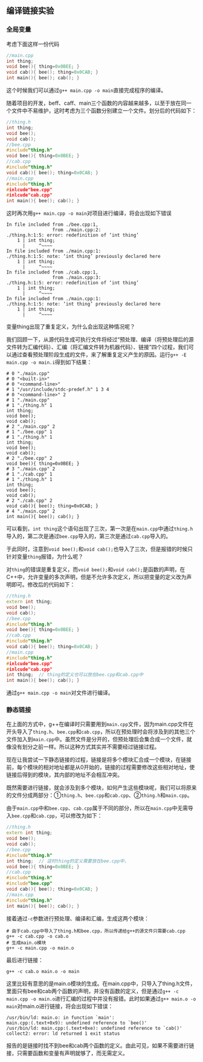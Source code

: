 ## 编译链接实验

### 全局变量

考虑下面这样一份代码

```c++
//main.cpp
int thing;
void bee(){ thing=0x0BEE; }
void cab(){ bee(); thing=0x0CAB; }
int main(){ bee(); cab(); }
```

这个时候我们可以通过`g++ main.cpp -o main`直接完成程序的编译。

随着项目的开发，beff、caff、main三个函数的内容越来越多，以至于放在同一个文件中不易维护，这时考虑为三个函数分别建立一个文件。划分后的代码如下：

```c++
//thing.h
int thing;
void bee();
void cab();
//bee.cpp
#include"thing.h"
void bee(){ thing=0x0BEE; }
//cab.cpp
#include"thing.h"
void cab(){ bee(); thing=0x0CAB; }
//main.cpp
#include"thing.h"
#inlcude"bee.cpp"
#inlcude"cab.cpp"
int main(){ bee(); cab(); }
```

这时再次用`g++ main.cpp -o main`对项目进行编译，将会出现如下错误

```shell
In file included from ./bee.cpp:1,
                 from ./main.cpp:2:
./thing.h:1:5: error: redefinition of ‘int thing’
    1 | int thing;
      |     ^~~~~
In file included from ./main.cpp:1:
./thing.h:1:5: note: ‘int thing’ previously declared here
    1 | int thing;
      |     ^~~~~
In file included from ./cab.cpp:1,
                 from ./main.cpp:3:
./thing.h:1:5: error: redefinition of ‘int thing’
    1 | int thing;
      |     ^~~~~
In file included from ./main.cpp:1:
./thing.h:1:5: note: ‘int thing’ previously declared here
    1 | int thing;
      |     ^~~~~
```

变量thing出现了重复定义，为什么会出现这种情况呢？

我们回顾一下，从源代码生成可执行文件将经过“预处理、编译（将预处理后的源文件转为汇编代码）、汇编（将汇编文件转为机器代码）、链接”四个过程，我们可以通过查看预处理阶段生成的文件，来了解重复定义产生的原因。运行`g++ -E main.cpp -o main.i`得到如下结果：

```shell
# 0 "./main.cpp"
# 0 "<built-in>"
# 0 "<command-line>"
# 1 "/usr/include/stdc-predef.h" 1 3 4
# 0 "<command-line>" 2
# 1 "./main.cpp"
# 1 "./thing.h" 1
int thing;
void bee();
void cab();
# 2 "./main.cpp" 2
# 1 "./bee.cpp" 1
# 1 "./thing.h" 1
int thing;
void bee();
void cab();
# 2 "./bee.cpp" 2
void bee(){ thing=0x0BEE; }
# 3 "./main.cpp" 2
# 1 "./cab.cpp" 1
# 1 "./thing.h" 1
int thing;
void bee();
void cab();
# 2 "./cab.cpp" 2
void cab(){ bee(); thing=0x0CAB; }
# 4 "./main.cpp" 2
int main(){ bee(); cab(); }
```

可以看到，`int thing`这个语句出现了三次，第一次是在`main.cpp`中通过`thing.h`导入的，第二次是通过`bee.cpp`导入的，第三次是通过`cab.cpp`导入的。

于此同时，注意到`void bee();`和`void cab();`也导入了三次，但是报错的时候只针对变量`thing`报错，为什么呢？

对`thing`的错误是重复定义，而`void bee();`和`void cab();`是函数的声明，在C++中，允许变量的多次声明，但是不允许多次定义，所以把变量的定义改为声明即可。修改后的代码如下：

```c++
//thing.h
extern int thing;
void bee();
void cab();
//bee.cpp
#include"thing.h"
void bee(){ thing=0x0BEE; }
//cab.cpp
#include"thing.h"
void cab(){ bee(); thing=0x0CAB; }
//main.cpp
#include"thing.h"
#inlcude"bee.cpp"
#inlcude"cab.cpp"
int thing;	// thing的定义也可以放在bee.cpp和cab.cpp中
int main(){ bee(); cab(); }
```

通过`g++ main.cpp -o main`对文件进行编译。

### 静态链接

在上面的方式中，g++在编译时只需要用到`main.cpp`文件，因为main.cpp文件在开头导入了`thing.h`、`bee.cpp`和`cab.cpp`，所以在预处理时会将涉及到的其他三个文件加入到`main.cpp`中。虽然文件是分开的，但预处理后会集合成一个文件，就像没有划分之前一样。所以这种方式其实并不需要经过链接过程。

现在让我尝试一下静态链接的过程，链接是将多个模块汇合成一个模块，在链接前，每个模块的相对地址都是从0开始的，链接的过程需要修改这些相对地址，使链接后得到的模块，其内部的地址不会相互冲突。

既然需要进行链接，就会涉及到多个模块，如何产生这些模块呢，我们可以将原来的文件分成两部分：①`thing.h`、`bee.cpp`和`cab.cpp`、②`thing.h`和`main.cpp`。

由于`main.cpp`中和`bee.cpp`、`cab.cpp`属于不同的部分，所以在`main.cpp`中无需导入`bee.cpp`和`cab.cpp`，可以修改为如下：

```c++
//thing.h
extern int thing;
void bee();
void cab();
//bee.cpp
#include"thing.h"
int thing;	// 这时thing的定义需要放在bee.cpp中，
void bee(){ thing=0x0BEE; }
//cab.cpp
#include"thing.h"
#include"bee.cpp"
void cab(){ bee(); thing=0x0CAB; }
//main.cpp
#include"thing.h"
int main(){ bee(); cab(); }
```

接着通过`-c`参数进行预处理、编译和汇编，生成这两个模块：

```shell
# 由于cab.cpp中导入了thing.h和bee.cpp，所以传递给g++的源文件只需要cab.cpp
g++ -c cab.cpp -o cab.o
# 生成main.o模块
g++ -c main.cpp -o main.o
```

最后进行链接：

```shell
g++ -c cab.o main.o -o main
```

这里比较有意思的是main.o模块的生成。在main.cpp中，只导入了thing.h文件，里面只有bee和cab两个函数的声明，并没有函数的定义，但是通过`g++ -c main.cpp -o main.o`进行汇编的过程中并没有报错。此时如果通过`g++ main.o -o main`对main.o进行链接，将会出现如下错误：

```shell
/usr/bin/ld: main.o: in function `main':
main.cpp:(.text+0x9): undefined reference to `bee()'
/usr/bin/ld: main.cpp:(.text+0xe): undefined reference to `cab()'
collect2: error: ld returned 1 exit status
```

报告的是链接时找不到bee和cab两个函数的定义。由此可见，如果不需要进行链接，只需要函数和变量有声明就够了，而无需定义。

